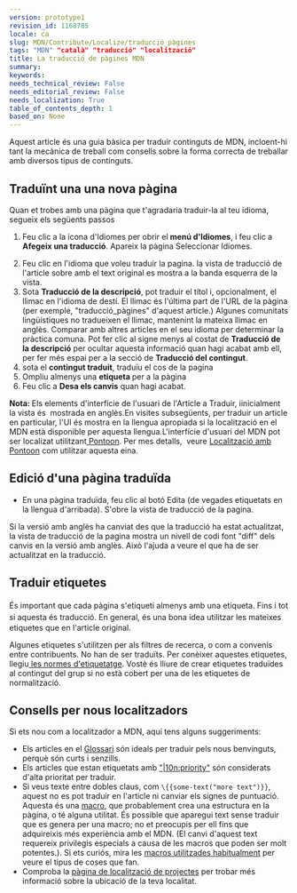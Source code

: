 ```yaml
---
version: prototype1
revision_id: 1168785
locale: ca
slug: MDN/Contribute/Localize/traducció_pàgines
tags: "MDN" "català" "traducció" "localització"
title: La traducció de pàgines MDN
summary: 
keywords: 
needs_technical_review: False
needs_editorial_review: False
needs_localization: True
table_of_contents_depth: 1
based_on: None
---
```

<p>Aquest article és una guia bàsica per traduir continguts de MDN, incloent-hi tant la mecànica de treball com consells sobre la forma correcta de treballar amb diversos tipus de continguts.</p>

<h2><strong>Traduïnt una una nova pàgina</strong></h2>

<section class="content-wrapper" id="content" role="main">
<div class="wrapper ">
<div class="container-fluid">
<div class="row">
<div class="contingut contingut-left col-sm-12 col-md-8">
<section class="formulari-eines contingut-section">
<div class="traductor-textarea form-group">
<div class="textarea-desti col-xs-12 col-sm-6">
<div class="form-control second-textarea">
<section class="content-wrapper" id="content" role="main">
<div class="wrapper ">
<div class="container-fluid">
<div class="row">
<div class="contingut contingut-left col-sm-12 col-md-8">
<section class="formulari-eines contingut-section">
<div class="traductor-textarea form-group">
<div class="textarea-desti col-xs-12 col-sm-6">
<div class="form-control second-textarea">Quan et trobes amb una pàgina que t'agradaria traduir-la al teu idioma, segueix els següents passos</div>
</div>
</div>
</section>
</div>
</div>
</div>
</div>
</section>
</div>
</div>
</div>
</section>
</div>
</div>
</div>
</div>
</section>

<ol>
 <li>
  <p>Feu clic a la icona d'Idiomes&nbsp;per obrir el<strong> menú d'Idiomes</strong>, i feu clic a <strong>Afegeix una traducció</strong>. Apareix la pàgina Seleccionar Idiomes.</p>
 </li>
 <li>Feu clic en l'idioma que voleu traduir la pagina.&nbsp;la vista de traducció de l'article sobre amb el text original es mostra a la banda esquerra de la vista.</li>
 <li>Sota <strong>Traducció de la descripció</strong>, pot traduir el títol i, opcionalment, el llimac en l'idioma de destí. El llimac és l'última part de l'URL de la pàgina (per exemple, "traducció_pàgines" d'aquest article.) Algunes comunitats lingüístiques no tradueixen el llimac, mantenint la mateixa llimac en anglès. Comparar amb altres articles en el seu idioma per determinar la pràctica comuna. Pot fer clic al signe menys al costat de <strong>Traducció de la descripció</strong> per ocultar aquesta informació quan hagi acabat amb ell, per fer més espai per a la secció de <strong>Traducció del contingut</strong>.</li>
 <li>sota el <strong>contingut traduit</strong>, traduïu el cos de la pagina</li>
 <li>Ompliu almenys una <strong>etiqueta </strong>per a la pàgina</li>
 <li>Feu clic a <strong>Desa els canvis</strong> quan hagi acabat.</li>
</ol>

<div class="note"><strong>Nota: </strong>Els elements d'interfície de l'usuari de l'Article a Traduir, iinicialment la vista és&nbsp; mostrada en anglès.En visites subsegüents, per traduir un article en particular, l'UI és mostra en la llengua apropiada si la localització en el MDN està disponible per aquesta llengua.L'interfície d'usuari del MDN pot ser localizat utilitzant<a href="https://localize.mozilla.org/projects/mdn/" title="https://localize.mozilla.org/projects/mdn/"> Pontoon</a>. Per mes detalls,&nbsp; veure <a href="/en-US/docs/Mozilla/Localization/Localizing_with_Verbatim" title="/en-US/docs/Mozilla/Localization/Localizing_with_Verbatim">Localització amb Pontoon</a> com utilitzar aquesta eina.</div>

<h2 id="Edició_d'una_pàgina_traduïda">Edició d'una pàgina traduïda</h2>

<ul>
 <li>En una pàgina traduïda, feu clic al botó Edita (de vegades etiquetats en la llengua d'arribada). S'obre la vista de traducció de la pagina.</li>
</ul>

<p>Si la versió amb anglès ha canviat des que la traducció ha estat actualitzat, la vista de traducció de la pagina&nbsp;mostra un nivell de codi font "diff" dels canvis en la versió amb anglès. Això l'ajuda a veure el que ha de ser actualitzat en la traducció.</p>

<h2 id="Traduir_etiquetes">Traduir etiquetes</h2>

<p id="És_important_que_cada_pàgina_s'etiqueta_amb_almenys_una_etiqueta._Fins_i_tot_si_aquesta_és_traducció."><span style="font-size:14px; font-weight:normal; line-height:1.5">És important que cada pàgina s'etiqueti almenys amb una etiqueta. Fins i tot si aquesta és traducció. </span>En general, és una bona idea utilitzar les mateixes etiquetes que en l'article original.</p>

<p>Algunes etiquetes s'utilitzen per als filtres de recerca, o com a convenis entre contribuents. No han de ser traduïts. Per conèixer aquestes etiquetes, llegiu<a href="https://developer.mozilla.org/en-US/docs/MDN/Contribute/Howto/Tag"> les normes d'etiquetatge</a>. Vostè és lliure de crear etiquetes traduïdes al contingut del grup si no està cobert per una de les etiquetes de normalització.</p>

<h2 id="Consells_per_nous_localitzadors">Consells per nous localitzadors</h2>

<p>Si ets nou com a localitzador a MDN, aquí tens alguns suggeriments:</p>

<section class="content-wrapper" id="content" role="main">
<div class="wrapper ">
<div class="container-fluid">
<div class="row">
<div class="contingut contingut-left col-sm-12 col-md-8">
<section class="formulari-eines contingut-section" id="sect1">
<div class="traductor-textarea form-group">
<div class="textarea-desti col-xs-12 col-sm-6">
<ul>
 <li class="form-control second-textarea">Els articles en el <a href="https://developer.mozilla.org/en-US/docs/Glossary">Glossari</a> són ideals per traduir pels nous benvinguts, perquè són curts i senzills.</li>
 <li class="form-control second-textarea">Els articles que estan etiquetats amb <a href="https://developer.mozilla.org/en-US/docs/tag/l10n%3Apriority">"|10n:priority"</a> són considerats d'alta prioritat per traduir.</li>
 <li class="form-control second-textarea">Si veus texte entre dobles claus, com <code>\{{some-text("more text")}}</code>, aquest no es pot traduir en l'article ni canviar els signes de puntuació. Aquesta és una <a href="https://developer.mozilla.org/en-US/docs/MDN/Contribute/Structures/Macros">macro</a>, que probablement crea una estructura en la pàgina, o té alguna utilitat. És possible que aparegui text sense traduir que es genera per una macro; no et preocupis per ell fins que adquireixis més experiència amb el MDN. (El canvi d'aquest text requereix privilegis especials a causa de les macros que poden ser molt potentes.). Si ets curiós, mira les <a href="https://developer.mozilla.org/en-US/docs/MDN/Contribute/Structures/Macros/Commonly-used_macros">macros utilitzades habitualment</a> per veure el tipus de coses que fan.</li>
 <li class="form-control second-textarea">Comproba la <a href="https://developer.mozilla.org/en-US/docs/MDN/Contribute/Localize/Localization_projects">pàgina de localització de projectes</a> per trobar més informació sobre la ubicació de la teva localitat.</li>
</ul>

<section class="content-wrapper" id="content" role="main">
<div class="wrapper ">
<div class="container-fluid">
<div class="row">
<div class="contingut contingut-left col-sm-12 col-md-8">
<section class="formulari-eines contingut-section" id="sect2">&nbsp;</section>
</div>
</div>
</div>
</div>
</section>

<p>&nbsp;</p>
</div>
</div>
</section>
</div>
</div>
</div>
</div>
</section>

<p>&nbsp;</p>

